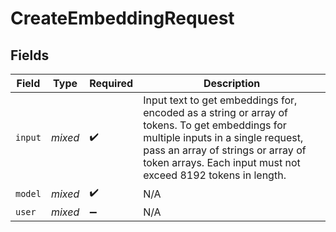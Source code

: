 # CreateEmbeddingRequest


## Fields

| Field                                                                                                                                                                                                                                      | Type                                                                                                                                                                                                                                       | Required                                                                                                                                                                                                                                   | Description                                                                                                                                                                                                                                |
| ------------------------------------------------------------------------------------------------------------------------------------------------------------------------------------------------------------------------------------------ | ------------------------------------------------------------------------------------------------------------------------------------------------------------------------------------------------------------------------------------------ | ------------------------------------------------------------------------------------------------------------------------------------------------------------------------------------------------------------------------------------------ | ------------------------------------------------------------------------------------------------------------------------------------------------------------------------------------------------------------------------------------------ |
| `input`                                                                                                                                                                                                                                    | *mixed*                                                                                                                                                                                                                                    | :heavy_check_mark:                                                                                                                                                                                                                         | Input text to get embeddings for, encoded as a string or array of tokens. To get embeddings for multiple inputs in a single request, pass an array of strings or array of token arrays. Each input must not exceed 8192 tokens in length.<br/> |
| `model`                                                                                                                                                                                                                                    | *mixed*                                                                                                                                                                                                                                    | :heavy_check_mark:                                                                                                                                                                                                                         | N/A                                                                                                                                                                                                                                        |
| `user`                                                                                                                                                                                                                                     | *mixed*                                                                                                                                                                                                                                    | :heavy_minus_sign:                                                                                                                                                                                                                         | N/A                                                                                                                                                                                                                                        |